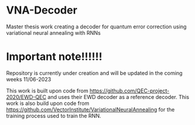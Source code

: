 # VNA-Decoder
Master thesis work creating a decoder for quantum error correction using variational neural annealing with RNNs

# Important note!!!!!!
Repository is currently under creation and will be updated in the coming weeks
11/06-2023

This work is built upon code from https://github.com/QEC-project-2020/EWD-QEC and uses their EWD decoder as a reference decoder.
This work is also build upon code from https://github.com/VectorInstitute/VariationalNeuralAnnealing for the training process used to train the RNN.




